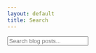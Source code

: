 ```yaml
---
layout: default
title: Search
---
```


<div id="search-container">
  <input type="text" id="search-input" placeholder="Search blog posts...">
  <ul id="results-container"></ul>
</div>

<script src="{{ site.baseurl }}/assets/js/search.js"></script>